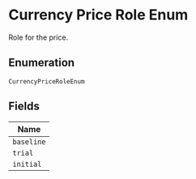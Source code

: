 
# Currency Price Role Enum

Role for the price.

## Enumeration

`CurrencyPriceRoleEnum`

## Fields

| Name |
|  --- |
| `baseline` |
| `trial` |
| `initial` |


